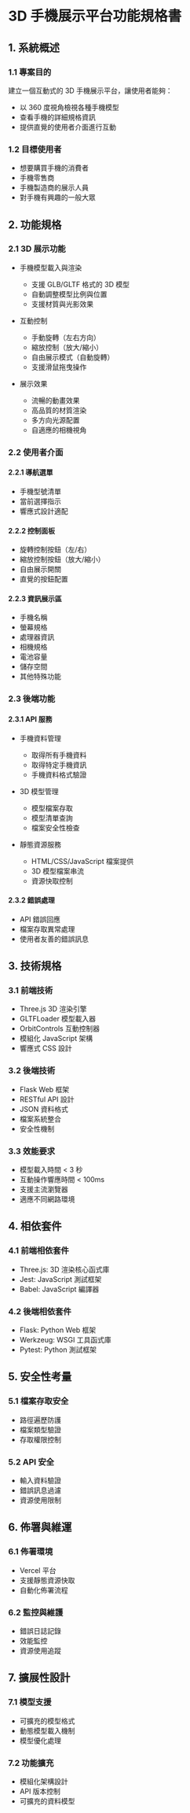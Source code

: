 # 3D 手機展示平台功能規格書

## 1. 系統概述

### 1.1 專案目的
建立一個互動式的 3D 手機展示平台，讓使用者能夠：
- 以 360 度視角檢視各種手機模型
- 查看手機的詳細規格資訊
- 提供直覺的使用者介面進行互動

### 1.2 目標使用者
- 想要購買手機的消費者
- 手機零售商
- 手機製造商的展示人員
- 對手機有興趣的一般大眾

## 2. 功能規格

### 2.1 3D 展示功能
- 手機模型載入與渲染
  - 支援 GLB/GLTF 格式的 3D 模型
  - 自動調整模型比例與位置
  - 支援材質與光影效果
  
- 互動控制
  - 手動旋轉（左右方向）
  - 縮放控制（放大/縮小）
  - 自由展示模式（自動旋轉）
  - 支援滑鼠拖曳操作

- 展示效果
  - 流暢的動畫效果
  - 高品質的材質渲染
  - 多方向光源配置
  - 自適應的相機視角

### 2.2 使用者介面

#### 2.2.1 導航選單
- 手機型號清單
- 當前選擇指示
- 響應式設計適配

#### 2.2.2 控制面板
- 旋轉控制按鈕（左/右）
- 縮放控制按鈕（放大/縮小）
- 自由展示開關
- 直覺的按鈕配置

#### 2.2.3 資訊展示區
- 手機名稱
- 螢幕規格
- 處理器資訊
- 相機規格
- 電池容量
- 儲存空間
- 其他特殊功能

### 2.3 後端功能

#### 2.3.1 API 服務
- 手機資料管理
  - 取得所有手機資料
  - 取得特定手機資訊
  - 手機資料格式驗證
  
- 3D 模型管理
  - 模型檔案存取
  - 模型清單查詢
  - 檔案安全性檢查

- 靜態資源服務
  - HTML/CSS/JavaScript 檔案提供
  - 3D 模型檔案串流
  - 資源快取控制

#### 2.3.2 錯誤處理
- API 錯誤回應
- 檔案存取異常處理
- 使用者友善的錯誤訊息

## 3. 技術規格

### 3.1 前端技術
- Three.js 3D 渲染引擎
- GLTFLoader 模型載入器
- OrbitControls 互動控制器
- 模組化 JavaScript 架構
- 響應式 CSS 設計

### 3.2 後端技術
- Flask Web 框架
- RESTful API 設計
- JSON 資料格式
- 檔案系統整合
- 安全性機制

### 3.3 效能要求
- 模型載入時間 < 3 秒
- 互動操作響應時間 < 100ms
- 支援主流瀏覽器
- 適應不同網路環境

## 4. 相依套件

### 4.1 前端相依套件
- Three.js: 3D 渲染核心函式庫
- Jest: JavaScript 測試框架
- Babel: JavaScript 編譯器

### 4.2 後端相依套件
- Flask: Python Web 框架
- Werkzeug: WSGI 工具函式庫
- Pytest: Python 測試框架

## 5. 安全性考量

### 5.1 檔案存取安全
- 路徑遍歷防護
- 檔案類型驗證
- 存取權限控制

### 5.2 API 安全
- 輸入資料驗證
- 錯誤訊息過濾
- 資源使用限制

## 6. 佈署與維運

### 6.1 佈署環境
- Vercel 平台
- 支援靜態資源快取
- 自動化佈署流程

### 6.2 監控與維護
- 錯誤日誌記錄
- 效能監控
- 資源使用追蹤

## 7. 擴展性設計

### 7.1 模型支援
- 可擴充的模型格式
- 動態模型載入機制
- 模型優化處理

### 7.2 功能擴充
- 模組化架構設計
- API 版本控制
- 可擴充的資料模型